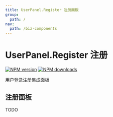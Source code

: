 ```yaml
---
title: UserPanel.Register 注册面板
group:
  path: /
nav:
  path: /biz-components
---
```


# UserPanel.Register 注册

[![NPM version][version-image]][version-url] [![NPM downloads][download-image]][download-url]

用户登录注册集成面板

[version-image]: http://img.shields.io/npm/v/@arvinxu/user-panel.svg?color=deepgreen&label=latest
[version-url]: http://npmjs.org/package/@arvinxu/user-panel
[download-image]: https://img.shields.io/npm/dm/@arvinxu/user-panel.svg
[download-url]: https://github.com/arvinxx/components/tree/master/packages/user-panel

## 注册面板

TODO

